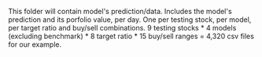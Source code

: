 This folder will contain model's prediction/data.  Includes the model's prediction and its porfolio value, per day.  One per testing stock, per model, per target ratio and buy/sell combinations. 9 testing stocks * 4 models (excluding benchmark) * 8 target ratio * 15 buy/sell ranges = 4,320 csv files for our example.
